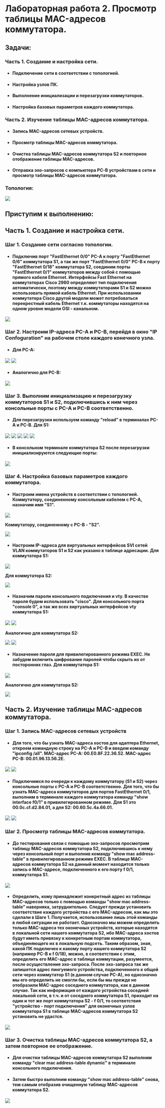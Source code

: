 # Лабораторная работа 2. Просмотр таблицы MAC-адресов коммутатора.
## Задачи:
### Часть 1. Создание и настройка сети.
- #### Подключение сети в соответствии с топологией.
- #### Настройка узлов ПК.
- #### Выполнение инициализации и перезагрузки коммутаторов.
- #### Настройка базовых параметров каждого коммутатора.
### Часть 2. Изучение таблицы MAC-адресов коммутатора.
- #### Запись MAC-адресов сетевых устройств.
- #### Просмотр таблицы MAC-адресов коммутатора.
- #### Очистка таблицы MAC-адресов коммутатора S2 и повторное отображение таблицы MAC-адресов.
- #### Отправка эхо-запросов с компьютера PC-B устройствам в сети и просмотр таблицы MAC-адресов коммутатора.
### Топология:
![](https://github.com/OlegLarionov999/Images/blob/main/Screenshot_35.jpg)

## Приступим к выполнению:
## Часть 1. Создание и настройка сети.
### Шаг 1. Создание сети согласно топологии.
- #### Подключив порт "FastEthernet 0/0" PC-A к порту "FastEthernet 0/6" коммутатора S1, а так же порт "FastEthernet 0/0" PC-B к порту "FastEthernet 0/18" коммутатора S2, соединим порты "FastEthernet 0/1" коммутаторов между собой с помощью прямого кабеля Ethernet. Интерфейсы Fast Ethernet на коммутаторах Cisco 2960 определяют тип подключения автоматически, поэтому между коммутаторами S1 и S2 можно использовать прямой кабель Ethernet. При использовании коммутатора Cisco другой модели может потребоваться перекрестный кабель Ethernet т.к. коммутаторы находятся на одном уровне модели OSI - канальном.
![](https://github.com/OlegLarionov999/Images/blob/main/Screenshot_36.png)

### Шаг 2. Настроим IP-адреса PC-A и PC-B, перейдя в окно "IP Confoguration" на рабочем столе каждого конечного узла. 
- #### Для PC-A:
![](https://github.com/OlegLarionov999/Images/blob/main/Screenshot_37.png)
![](https://github.com/OlegLarionov999/Images/blob/main/Screenshot_38.png)

- #### Аналогично для PC-B:
![](https://github.com/OlegLarionov999/Images/blob/main/Screenshot_39.png)

### Шаг 3. Выполним инициализацию и перезагрузку коммутаторов S1 и S2, подключившись к ним через консольные порты с PC-A и PC-B соответственно. 
- #### Для перезагрузки используем команду "reload" в терминалах PC-A и PC-B. Для S1:
![](https://github.com/OlegLarionov999/Images/blob/main/Screenshot_40.png)
![](https://github.com/OlegLarionov999/Images/blob/main/Screenshot_41.png)
![](https://github.com/OlegLarionov999/Images/blob/main/Screenshot_42.png)
![](https://github.com/OlegLarionov999/Images/blob/main/Screenshot_43.png)
![](https://github.com/OlegLarionov999/Images/blob/main/Screenshot_44.png)

- #### В консольном терминале коммутатора S2 после перезагрузки инициализируются следующие порты: 
![](https://github.com/OlegLarionov999/Images/blob/main/Screenshot_45.png)

### Шаг 4. Настройка базовых параметров каждого коммутатора.
- #### Настроим имена устройств в соответствии с топологией. Коммутатору, соединенному консольным кабелем с PC-A, назначим имя "S1".
![](https://github.com/OlegLarionov999/Images/blob/main/Screenshot_46.png)

**Коммутатору, соединенному с PC-B - "S2".**

![](https://github.com/OlegLarionov999/Images/blob/main/Screenshot_47.png)

- #### Настроим IP-адреса для виртуальных интерфейсов SVI сетей VLAN коммутаторов S1 и S2 как указано в таблице адресации. Для коммутатора S1:
![](https://github.com/OlegLarionov999/Images/blob/main/Screenshot_48.png)

**Для коммутатора S2:**

![](https://github.com/OlegLarionov999/Images/blob/main/Screenshot_49.png)

- #### Назначим пароли консольного подключения и vty. В качестве пароля будем использовать "cisco". Для консольного порта "console 0", а так же всех виртуальных интерфейсов vty коммутатора S1:
![](https://github.com/OlegLarionov999/Images/blob/main/Screenshot_50.png)
![](https://github.com/OlegLarionov999/Images/blob/main/Screenshot_52.png)

**Аналогично для коммутатора S2:**

![](https://github.com/OlegLarionov999/Images/blob/main/Screenshot_51.png)
![](https://github.com/OlegLarionov999/Images/blob/main/Screenshot_53.png)

- #### Назначение пароля для привилегированного режима EXEC. Не забудем включить шифрование паролей чтобы скрыть их от посторонних глаз. Для коммутатора S1:
![](https://github.com/OlegLarionov999/Images/blob/main/Screenshot_54.png)

**Аналогично для коммутатора S2:**

![](https://github.com/OlegLarionov999/Images/blob/main/Screenshot_55.png)

## Часть 2. Изучение таблицы MAC-адресов коммутатора.
### Шаг 1. Запись MAC-адресов сетевых устройств
- #### Для того, что бы узнать MAC-адреса хостов для адаптера Ethernet, откроем командную строку на PC-A и PC-B и введем команду "ipconfig /all". MAC-адрес PC-A: 00.E0.8F.22.36.52. MAC-адрес PC-B: 00.01.96.13.56.2E.
![](https://github.com/OlegLarionov999/Images/blob/main/Screenshot_56.png)
![](https://github.com/OlegLarionov999/Images/blob/main/Screenshot_57.png)

- #### Подключимся по очереди к каждому коммутатору (S1 и S2) через консольные порты с PC-A и PC-B соответственно. Для того, что бы узнать MAC-адреса коммутаторов для портов FastEthernet 0/1, выполним в терминале каждого коммутатора команду "show interface f0/1" в привилегированном режиме. Для S1 это 00.0c.cf.d2.84.01, а для S2: 00.60.5c.4a.66.01.
![](https://github.com/OlegLarionov999/Images/blob/main/Screenshot_58.png)
![](https://github.com/OlegLarionov999/Images/blob/main/Screenshot_59.png)

### Шаг 2. Просмотр таблицы MAC-адресов коммутатора.
- #### До тестирования связи с помощью эхо-запросов просмотрим таблицу MAC-адресов коммутатора S2, подключившись к нему через консольный порт и выполнив команду "show mac address-table" в привилегированном режиме EXEC. В таблице MAC-адресов коммутатора S2 на данный момент находится только запись о MAC-адресе, подключенного к его порту f 0/1, коммутатора S1.
![](https://github.com/OlegLarionov999/Images/blob/main/Screenshot_61.png)

- #### Определить, кому принадлежит конкретный адрес из таблицы MAC-адресов только с помощью команды "show mac address-table" наверняка, затруднительно. Следует прежде установить соответствие каждого устройства с его MAC-адресом, как мы это сделали в Шаге 1. Получается, использование лишь этой команды в любой ситуации не работает. Однозначно мы можем определить только MAC-адреса тех оконечных устройств, которые находятся в локальной сети нашего коммутатора S2, ибо MAC-адреса хостов будут иметь привязку к конкретным портам коммутатора, объединяющего их в локальную подсеть. Таким образом, зная, какой ПК подключен к какому порту нашего коммутатора S2 (например PC-B к f 0/18), можно, в соответствии с этим, определить его MAC-адрес в таблице коммутации, разумеется, после осуществления эхо-запроса. После эхо-запроса так же запишется адрес пингуемого устройства, подключенного к общей сети через коммутатор S1 (в данном случае PC-A), но однозначно мы его определить не смогли бы, если бы мы прежде не отобразили MAC-адрес соседнего коммутатора, как в данном случае. Так как информация от каждого устройства соседней локальной сети, в т.ч. и от соседнего коммутатора S1, приходит на один и тот же порт коммутатора S2 - f 0/1, то соответствия "устройство - порт подключения" для оконечных узлов коммутатора S1 в таблице MAC-адресов коммутатора S2 установить не удастся.
![](https://github.com/OlegLarionov999/Images/blob/main/Screenshot_62.png) 

### Шаг 3. Очистка таблицы MAC-адресов коммутатора S2, а затем повторное ее отображение.
- #### Для очистки таблицы MAC-адресов коммутатора S2 выполним команду "clear mac address-table dynamic" в терминале консольного подключения. 

- #### Затем быстро выполним команду "show mac address-table" снова, тем самым отобразив очищенную таблицу MAC-адресов коммутатора S2.
![](https://github.com/OlegLarionov999/Images/blob/main/Screenshot_63.png)










